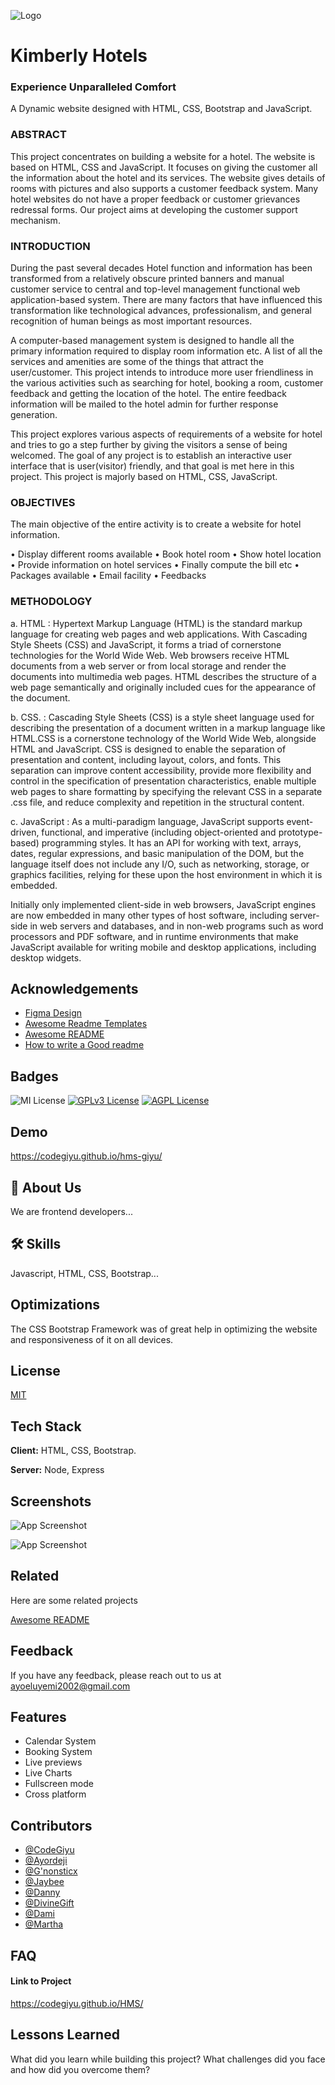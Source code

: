 ![Logo](https://github.com/kodecampteam/kodecamp-hms-frontend/blob/booking-successful/img/ExperienceUnparalleledComfort..png?raw=true)

# Kimberly Hotels
### Experience Unparalleled Comfort

A Dynamic website designed with HTML, CSS, Bootstrap and JavaScript.

### ABSTRACT

This project concentrates on building a website for a hotel. The website is based on HTML, CSS and JavaScript. It focuses on giving the customer all the information about the hotel and its services. The website gives details of rooms with pictures and also supports a customer feedback system. Many hotel websites do not have a proper feedback or customer grievances redressal forms. Our project aims at developing the customer support mechanism.

### INTRODUCTION

During the past several decades Hotel function and information has been transformed from a relatively obscure printed banners and manual customer service to central and top-level management functional web application-based system. There are many factors that have influenced this transformation like technological advances, professionalism, and general recognition of human beings as most important resources.

A computer-based management system is designed to handle all the primary information required to display room information etc. A list of all the services and amenities are some of the things that attract the user/customer. This project intends to introduce more user friendliness in the various activities such as searching for hotel, booking a room, customer feedback and getting the location of the hotel. The entire feedback information will be mailed to the hotel admin for further response generation.

This project explores various aspects of requirements of a website for hotel and tries to go a step further by giving the visitors a sense of being welcomed. The goal of any project is to establish an interactive user interface that is user(visitor) friendly, and that goal is met here in this project. This project is majorly based on HTML, CSS, JavaScript.

### OBJECTIVES

The main objective of the entire activity is to create a website for hotel information.

• Display different rooms available
• Book hotel room
• Show hotel location
• Provide information on hotel services
• Finally compute the bill etc
• Packages available
• Email facility
• Feedbacks

### METHODOLOGY

a. HTML :
Hypertext Markup Language (HTML) is the standard markup language for creating web pages and web applications. With Cascading Style Sheets (CSS) and JavaScript, it forms a triad of cornerstone technologies for the World Wide Web. Web browsers receive HTML documents from a web server or from local storage and render the documents into multimedia web pages. HTML describes the structure of a web page semantically and originally included cues for the appearance of the document.

b. CSS. :
Cascading Style Sheets (CSS) is a style sheet language used for describing the presentation of a document written in a markup language like HTML.CSS is a cornerstone technology of the World Wide Web, alongside HTML and JavaScript. CSS is designed to enable the separation of presentation and content, including layout, colors, and fonts. This separation can improve content accessibility, provide more flexibility and control in the specification of presentation characteristics, enable multiple web pages to share formatting by specifying the relevant CSS in a separate .css file, and reduce complexity and repetition in the structural content.

c. JavaScript :
As a multi-paradigm language, JavaScript supports event-driven, functional, and imperative (including object-oriented and prototype-based) programming styles. It has an API for working with text, arrays, dates, regular expressions, and basic manipulation of the DOM, but the language itself does not include any I/O, such as networking, storage, or graphics facilities, relying for these upon the host environment in which it is embedded.

Initially only implemented client-side in web browsers, JavaScript engines are now embedded in many other types of host software, including server-side in web servers and databases, and in non-web programs such as word processors and PDF software, and in runtime environments that make JavaScript available for writing mobile and desktop applications, including desktop widgets.
## Acknowledgements

 - [Figma Design](https://www.figma.com/file/mpD0pZz2tDQQ17zij1ym3Z/KodeCamp-HMS-team-Workspace?node-id=617%3A402)
- [Awesome Readme Templates](https://awesomeopensource.com/project/elangosundar/awesome-README-templates)
 - [Awesome README](https://github.com/matiassingers/awesome-readme)
 - [How to write a Good readme](https://bulldogjob.com/news/449-how-to-write-a-good-readme-for-your-github-project)
 
## Badges
![MI License](https://img.shields.io/twitter/url?style=social&url=https%3A%2F%2Fayordeji.github.io%2FJo-Jean%2F)
[![GPLv3 License](https://img.shields.io/badge/License-GPL%20v3-yellow.svg)](https://opensource.org/licenses/)
[![AGPL License](https://img.shields.io/badge/license-AGPL-blue.svg)](http://www.gnu.org/licenses/agpl-3.0)

## Demo
https://codegiyu.github.io/hms-giyu/
## 🚀 About Us
We are frontend developers...


## 🛠 Skills
Javascript, HTML, CSS, Bootstrap...


## Optimizations

The CSS Bootstrap Framework was of great help in optimizing the website and responsiveness of it on all devices.
## License

[MIT](https://choosealicense.com/licenses/mit/)


## Tech Stack

**Client:** HTML, CSS, Bootstrap.

**Server:** Node, Express


## Screenshots

![App Screenshot](https://github.com/kodecampteam/kodecamp-hms-frontend/blob/booking-successful/img/homePage.png?raw=true)

![App Screenshot](https://github.com/kodecampteam/kodecamp-hms-frontend/blob/booking-successful/img/adminPage.png?raw=true)
## Related

Here are some related projects

[Awesome README](https://github.com/matiassingers/awesome-readme)


## Feedback

If you have any feedback, please reach out to us at ayoeluyemi2002@gmail.com


## Features

- Calendar System
- Booking System
- Live previews
- Live Charts
- Fullscreen mode
- Cross platform


## Contributors

- [@CodeGiyu](https://github.com/codegiyu)
- [@Ayordeji](https://github.com/Ayordeji)
- [@G'nonsticx](https://github.com/PaulNonz)
- [@Jaybee](https://github.com/Jaybee02)
- [@Danny](https://github.com/danishaft)
- [@DivineGift](https://github.com/Blaviq)
- [@Dami](https://github.com/LDrex1)
- [@Martha](https://github.com/alaomartha)





## FAQ

#### Link to Project

https://codegiyu.github.io/HMS/




## Lessons Learned

 What did you learn while building this project? What challenges did you face and how did you overcome them?

